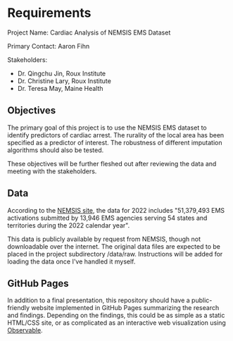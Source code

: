 # Requirements
Project Name: Cardiac Analysis of NEMSIS EMS Dataset

Primary Contact: Aaron Fihn

Stakeholders:
  - Dr. Qingchu Jin, Roux Institute
  - Dr. Christine Lary, Roux Institute
  - Dr. Teresa May, Maine Health

## Objectives
The primary goal of this project is to use the NEMSIS EMS dataset to identify predictors of cardiac arrest. The rurality
of the local area has been specified as a predictor of interest. The robustness of different imputation algorithms
should also be tested.

These objectives will be further fleshed out after reviewing the data and meeting with the stakeholders.

## Data
According to the [NEMSIS site](https://nemsis.org/using-ems-data/request-research-data/), the data for 2022 includes
"51,379,493 EMS activations submitted by 13,946 EMS agencies serving 54 states and territories during the 2022 calendar
year".

This data is publicly available by request from NEMSIS, though not downloadable over the internet. The original data
files are expected to be placed in the project subdirectory /data/raw. Instructions will be added for loading the data
once I've handled it myself.

## GitHub Pages
In addition to a final presentation, this repository should have a public-friendly website implemented in GitHub Pages
summarizing the research and findings. Depending on the findings, this could be as simple as a static HTML/CSS site, or
as complicated as an interactive web visualization using [Observable](https://observablehq.com/).